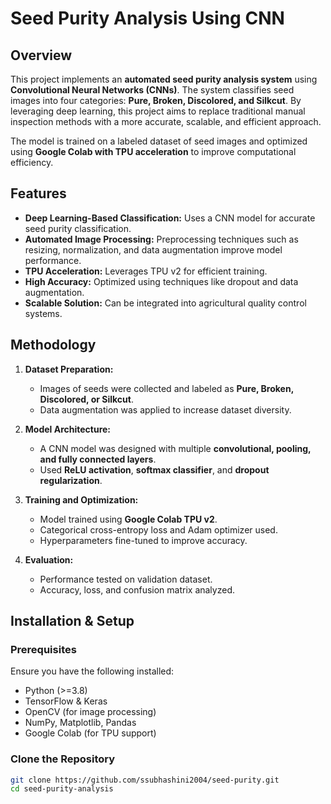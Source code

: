 # Seed Purity Analysis Using CNN

## Overview
This project implements an **automated seed purity analysis system** using **Convolutional Neural Networks (CNNs)**. The system classifies seed images into four categories: **Pure, Broken, Discolored, and Silkcut**. By leveraging deep learning, this project aims to replace traditional manual inspection methods with a more accurate, scalable, and efficient approach.

The model is trained on a labeled dataset of seed images and optimized using **Google Colab with TPU acceleration** to improve computational efficiency.

## Features
- **Deep Learning-Based Classification:** Uses a CNN model for accurate seed purity classification.
- **Automated Image Processing:** Preprocessing techniques such as resizing, normalization, and data augmentation improve model performance.
- **TPU Acceleration:** Leverages TPU v2 for efficient training.
- **High Accuracy:** Optimized using techniques like dropout and data augmentation.
- **Scalable Solution:** Can be integrated into agricultural quality control systems.

## Methodology
1. **Dataset Preparation:**
   - Images of seeds were collected and labeled as **Pure, Broken, Discolored, or Silkcut**.
   - Data augmentation was applied to increase dataset diversity.
   
2. **Model Architecture:**
   - A CNN model was designed with multiple **convolutional, pooling, and fully connected layers**.
   - Used **ReLU activation**, **softmax classifier**, and **dropout regularization**.
   
3. **Training and Optimization:**
   - Model trained using **Google Colab TPU v2**.
   - Categorical cross-entropy loss and Adam optimizer used.
   - Hyperparameters fine-tuned to improve accuracy.
   
4. **Evaluation:**
   - Performance tested on validation dataset.
   - Accuracy, loss, and confusion matrix analyzed.

## Installation & Setup
### Prerequisites
Ensure you have the following installed:
- Python (>=3.8)
- TensorFlow & Keras
- OpenCV (for image processing)
- NumPy, Matplotlib, Pandas
- Google Colab (for TPU support)

### Clone the Repository
```bash
git clone https://github.com/ssubhashini2004/seed-purity.git
cd seed-purity-analysis
